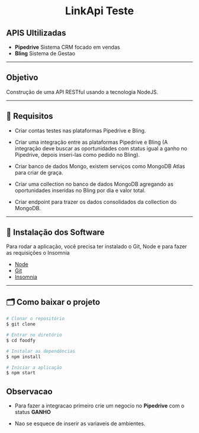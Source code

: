 <h1 style='text-align: center'>LinkApi Teste</h1>

## APIS Ultilizadas

- **Pipedrive** Sistema CRM focado em vendas <br>
- **Bling** Sistema de Gestao

---
## Objetivo
Construção de uma API RESTful usando a tecnologia NodeJS.

---
## 📄 Requisitos

- Criar contas testes nas plataformas Pipedrive e Bling.

- Criar uma integração entre as plataformas Pipedrive e Bling (A integração deve buscar as oportunidades com status igual a ganho no Pipedrive, depois inseri-las como pedido no Bling).

- Criar banco de dados Mongo, existem serviços como MongoDB Atlas para criar de graça.

- Criar uma collection no banco de dados MongoDB agregando as oportunidades inseridas no Bling por dia e valor total.

- Criar endpoint para trazer os dados consolidados da collection do MongoDB.

---
## 👣 Instalação dos Software

Para rodar a aplicação, você precisa ter instalado o Git, Node e para fazer as requisições o Insomnia
- [Node](https://nodejs.org/en/)
- [Git](https://git-scm.com/downloads/)
- [Insomnia](https://insomnia.rest/download)

---

## 🗂️ Como baixar o projeto

```bash
# Clonar o repositório
$ git clone 

# Entrar no diretório
$ cd foodfy

# Instalar as dependências
$ npm install

# Iniciar a aplicação
$ npm start
```
## Observacao

- Para fazer a integracao primeiro crie um negocio no **Pipedrive** com o status **GANHO**

- Nao se esquece de inserir as variaveis de ambientes.